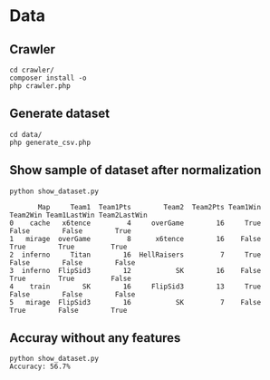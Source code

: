 # Data

## Crawler

```
cd crawler/
composer install -o
php crawler.php
```

## Generate dataset

```
cd data/
php generate_csv.php
```

## Show sample of dataset after normalization

```
python show_dataset.py

       Map     Team1  Team1Pts        Team2  Team2Pts Team1Win Team2Win Team1LastWin Team2LastWin
0    cache   x6tence         4     overGame        16     True    False        False        True
1   mirage  overGame         8      x6tence        16    False     True        True         True
2  inferno     Titan        16  HellRaisers         7     True    False        False        False
3  inferno  FlipSid3        12           SK        16    False     True        True         False
4    train        SK        16     FlipSid3        13     True    False        False        False
5   mirage  FlipSid3        16           SK         7    False     True        False        True
```

## Accuray without any features

```
python show_dataset.py
Accuracy: 56.7%
```
